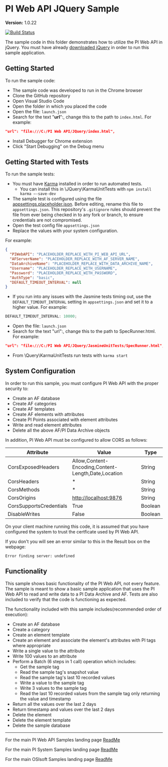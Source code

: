 # PI Web API JQuery Sample

**Version:** 1.0.22

[![Build Status](https://dev.azure.com/osieng/engineering/_apis/build/status/product-readiness/PI-System/osisoft.sample-pi_web_api-common_actions-jquery?repoName=osisoft%2Fsample-pi_web_api-common_actions-jquery&branchName=main)](https://dev.azure.com/osieng/engineering/_build/latest?definitionId=2662&repoName=osisoft%2Fsample-pi_web_api-common_actions-jquery&branchName=main)

The sample code in this folder demonstrates how to utilize the PI Web API in jQuery. You must have already [downloaded jQuery](https://jquery.com/download/) in order to run this sample application.

## Getting Started

To run the sample code:

- The sample code was developed to run in the Chrome browser
- Clone the GitHub repository
- Open Visual Studio Code
- Open the folder in which you placed the code
- Open the file: `launch.json`
- Search for the text "**url**":, change this to the path to `index.html`. For example:

```json
"url": "file:///C:/PI Web API/JQuery/index.html",
```

- Install Debugger for Chrome extension
- Click "Start Debugging" on the Debug menu

## Getting Started with Tests

To run the sample tests:

- You must have [Karma](https://karma-runner.github.io/latest/index.html) installed in order to run automated tests.
  - You can install this in \JQuery\KarmaUnitTests with `npm install karma –-save-dev`
- The sample test is configured using the file [appsettings.placeholder.json](KarmaUnitTests\appsettings.placeholder.json). Before editing, rename this file to `appsettings.json`. This repository's `.gitignore` rules should prevent the file from ever being checked in to any fork or branch, to ensure credentials are not compromised.
- Open the test config file `appsettings.json`
- Replace the values with your system configuration.

For example:

```json
{
  "PIWebAPI": "PLACEHOLDER_REPLACE_WITH_PI_WEB_API_URL",
  "AFServerName": "PLACEHOLDER_REPLACE_WITH_AF_SERVER_NAME",
  "DataArchiveName": "PLACEHOLDER_REPLACE_WITH_DATA_ARCHIVE_NAME",
  "Username": "PLACEHOLDER_REPLACE_WITH_USERNAME",
  "Password": "PLACEHOLDER_REPLACE_WITH_PASSWORD",
  "AuthType": "basic",
  "DEFAULT_TIMEOUT_INTERVAL": null
}
```

- If you run into any issues with the Jasmine tests timing out, use the `DEFAULT_TIMEOUT_INTERVAL` setting in `appsettings.json` and set it to a higher value. For example:

```javascript
DEFAULT_TIMEOUT_INTERVAL: 10000;
```

- Open the file: `launch.json`
- Search for the text "url":, change this to the path to SpecRunner.html. For example:

```json
"url": "file:///C:/PI Web API/JQuery/JasmineUnitTests/SpecRunner.html",
```

- From \Query\KarmaUnitTests run tests with `karma start`

## System Configuration

In order to run this sample, you must configure PI Web API with the proper security to:

- Create an AF database
- Create AF categories
- Create AF templates
- Create AF elements with attributes
- Create PI Points associated with element attributes
- Write and read element attributes
- Delete all the above AF/PI Data Archive objects

In addition, PI Web API must be configured to allow CORS as follows:

| Attribute               | Value                                               | Type    |
| ----------------------- | --------------------------------------------------- | ------- |
| CorsExposedHeaders      | Allow,Content-Encoding,Content-Length,Date,Location | String  |
| CorsHeaders             | \*                                                  | String  |
| CorsMethods             | \*                                                  | String  |
| CorsOrigins             | [http://localhost:9876](http://localhost:9876)      | String  |
| CorsSupportsCredentials | True                                                | Boolean |
| DisableWrites           | False                                               | Boolean |

On your client machine running this code, it is assumed that you have configured the system to trust the certficate used by PI Web API.

If you don't you will see an error similar to this in the Result box on the webpage:

```shell
Error finding server: undefined
```

## Functionality

This sample shows basic functionality of the PI Web API, not every feature. The sample is meant to show a basic sample application that uses the PI Web API to read and write data to a PI Data Archive and AF. Tests are also included to verify that the code is functioning as expected.

The functionality included with this sample includes(recommended order of execution):

- Create an AF database
- Create a category
- Create an element template
- Create an element and associate the element's attributes with PI tags where appropriate
- Write a single value to the attribute
- Write 100 values to an attribute
- Perform a Batch (6 steps in 1 call) operation which includes:
  - Get the sample tag
  - Read the sample tag's snapshot value
  - Read the sample tag's last 10 recorded values
  - Write a value to the sample tag
  - Write 3 values to the sample tag
  - Read the last 10 recorded values from the sample tag only returning the value and timestamp
- Return all the values over the last 2 days
- Return timestamp and values over the last 2 days
- Delete the element
- Delete the element template
- Delete the sample database

---

For the main PI Web API Samples landing page [ReadMe](https://github.com/osisoft/OSI-Samples-PI-System/tree/main/docs/PI-Web-API-Docs)

For the main PI System Samples landing page [ReadMe](https://github.com/osisoft/OSI-Samples-PI-System)

For the main OSIsoft Samples landing page [ReadMe](https://github.com/osisoft/OSI-Samples)
